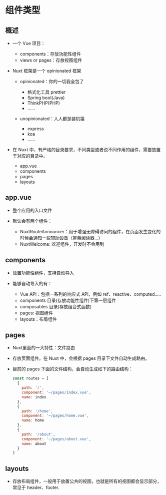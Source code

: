 # 组件类型

## 概述

+ 一个 Vue 项目：

  + components：存放功能性组件
  + views or pages：存放视图组件

+ Nuxt 框架是一个 opinionated 框架

  + opinionated：你的一切我全包了

    + 格式化工具 prettier
    + Spring boot(Java)
    + ThinkPHP(PHP)
    + ......

  + unopinionated：人人都是装机猿

    + express
    + koa
    + ......

+ 在 Nuxt 中，有严格的目录要求，不同类型或者说不同作用的组件，需要放置于对应的目录中。

  + app.vue
  + components
  + pages
  + layouts

## app.vue

+ 整个应用的入口文件

+ 默认会有两个组件：

  + NuxtRouteAnnouncer：用于增强无障碍访问的组件，在页面发生变化的时候会通知一些辅助设备（屏幕阅读器...）
  + NuxtWelcome: 欢迎组件，开发时不会用到

## components

+ 放置功能性组件，支持自动导入

+ 能够自动导入的有：

  + Vue API：包括一系列的响应式 API，例如 ref、reactive、computed.....
  + components 目录(存放功能性组件)下第一层组件
  + composables 目录(存放组合式函数)
  + pages: 视图组件
  + layouts：布局组件

## pages

+ Nuxt里面的一大特性：文件路由

+ 存放页面组件。在 Nuxt 中，会根据 pages 目录下文件自动生成路由。

+ 目前的 pages 下面的文件结构，会自动生成如下的路由结构：

  ```js
  const routes = [
    {
      path: '/',
      component: '~/pages/index.vue',
      name: index
    },
    {
      path: '/home',
      component: '~/pages/home.vue',
      name: home
    },
    {
      path: '/about',
      component: '~/pages/about.vue',
      name: about
    }
  ]
  ```

## layouts

+ 存放布局组件，一般用于放置公共的视图，也就是所有的视图都会显示部分，常见于 header、footer.
